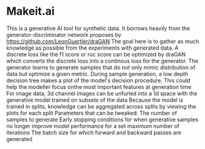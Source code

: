 # Makeit.ai
This is a generative AI tool for synthetic data. It borrows heavily from the generator-discriminator network proposes by https://github.com/LeonGuertler/draGAN
The goal here is to gather as much knowledge as possible from the experiments with generated data.
A discrete loss like the f1 score or roc score can be optimized by draGAN which converts the discrete loss into a continous loss for the generator.
The generator learns to generate samples that do not only mimic distribution of data but optimize a given metric.
During sample generation, a low depth decision tree makes a plot of the model's decision procedure. This could help the modeller focus onthe most important features at generation time
For image data, 3d channel images can be unfurled into a 1d space with the generative model trained on subsets of the data
Because the model is trained in splits, knowledge can be aggregated across splits by viewing the plots for each split
Parameters that can be tweaked:
The number of samples to generate
Early stopping conditions for when generative samples no longer improve model performance for a set maximum number of iterations
The batch size for which forward and backward passes are generated
